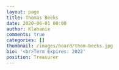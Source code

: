 ```yaml
---
layout: page
title: Thomas Beeks
date: 2020-06-01 00:00
author: Klahanie
comments: true
categories: []
thumbnail: /images/board/thom-beeks.jpg
bio: '<br>Term Expires: 2022'
position: Treasurer
---
```


